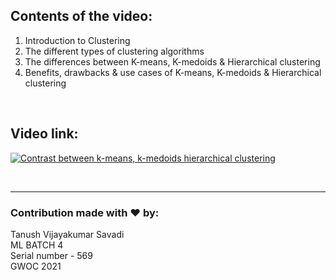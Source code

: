## Contents of the video:
1. Introduction to Clustering
2. The different types of clustering algorithms
3. The differences between K-means, K-medoids & Hierarchical clustering
4. Benefits, drawbacks & use cases of K-means, K-medoids & Hierarchical clustering
</br>

## Video link:

[![Contrast between k-means, k-medoids   hierarchical clustering](https://user-images.githubusercontent.com/82804813/136613168-2870f37d-2733-46d9-ac7d-38e154c5940b.png)](https://drive.google.com/file/d/1eOzxAAJIgZZ5lY76TW4j3qieYMGqZdCW/view?usp=sharing)

</br>

----
### Contribution made with :heart: by:
Tanush Vijayakumar Savadi
</br>
ML BATCH 4
</br>
Serial number - 569
</br>
GWOC 2021
